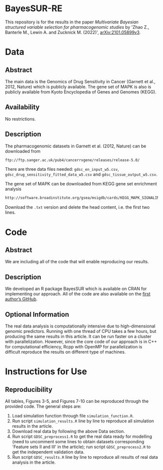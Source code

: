 # BayesSUR-RE

This repository is for the results in the paper *Multivariate Bayesian structured variable selection for pharmacogenomic studies* by 'Zhao Z., Banterle M., Lewin A. and Zucknick M. (2022)', [arXiv:2101.05899v3](https://arxiv.org/abs/2101.05899v3).

# Data
## Abstract

The main data is the Genomics of Drug Sensitivity in Cancer (Garnett et al., 2012, Nature) which is publicly available. The gene set of MAPK is also is publicly available from Kyoto Encyclopedia of Genes and Genomes (KEGG).

## Availability

No restrictions.

## Description

The pharmacogenomic datasets in Garnett et al. (2012, Nature) can be downloaded from 
```diff
ftp://ftp.sanger.ac.uk/pub4/cancerrxgene/releases/release-5.0/
```
There are three data files needed: `gdsc_en_input_w5.csv`, `gdsc_drug_sensitivity_fitted_data_w5.csv` and `gdsc_tissue_output_w5.csv`.

The gene set of MAPK can be downloaded from KEGG gene set enrichment analysis
```diff
http://software.broadinstitute.org/gsea/msigdb/cards/KEGG_MAPK_SIGNALING_PATHWAY
```
Download the `.txt` version and delete the head content, i.e. the first two lines.

# Code
## Abstract

We are including all of the code that will enable reproducing our results.

## Description
We developed an R package BayesSUR which is available on CRAN for implementing our approach. All of the code are also available on the [first author’s GitHub](https://github.com/zhizuio/BayesSUR-RE/).

## Optional Information 
The real data analysis is computationally intensive due to high-dimensional genomic predictors. Running with one thread of CPU takes a few hours, but producing the same results in this article. It can be run faster on a cluster with parallelization. However, since the core code of our approach is in C++ for computational efficiency, Rcpp with OpenMP for parallelization is difficult reproduce the results on different type of machines.

# Instructions for Use
## Reproducibility

All tables, Figures 3-5, and Figures 7-10 can be reproduced through the provided code. The general steps are:

1. Load simulation function through file `simulation_function.R`.
2. Run script `simulation_results.R` line by line to reproduce all simulation results in the article.
3. Download real data by following the above Data section.
4. Run script `GDSC_preprocess1.R` to get the real data ready for modelling (need to uncomment some lines to obtain datasets corresponding 'Feature sets II and III' in the article); run script `GDSC_preprocess2.R` to get the independent validation data.
5. Run script `GDSC_results.R` line by line to reproduce all results of real data analysis in the article.
